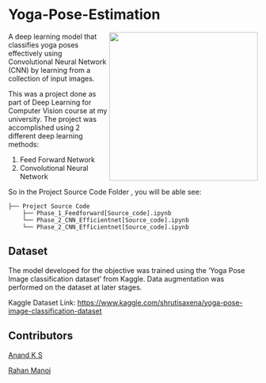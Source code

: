 # Yoga-Pose-Estimation


<img align="right" src="https://user-images.githubusercontent.com/51161902/148590966-7b7a78a0-1d0c-40e8-b804-1a5362ef2bc4.jpg" width=300 >
A deep learning model that classifies yoga poses effectively using Convolutional Neural Network (CNN) by learning from a collection of input images.

This was a project done as part of Deep Learning for Computer Vision course at my university. The project was accomplished using 2 different deep learning methods: 

1) Feed Forward Network
2) Convolutional Neural Network

So in the Project Source Code Folder , you will be able see:
```
├── Project Source Code
    ├── Phase_1_Feedforward[Source_code].ipynb
    └── Phase_2_CNN_Efficientnet[Source_code].ipynb
    └── Phase_2_CNN_Efficientnet[Source_code].ipynb
```
## Dataset
The model developed for the objective was trained using
the ’Yoga Pose Image classification dataset’ from Kaggle.
Data augmentation was performed on the dataset at later
stages.

Kaggle Dataset Link: https://www.kaggle.com/shrutisaxena/yoga-pose-image-classification-dataset

## Contributors
<a href="https://github.com/Anandks07">Anand K S</a>

<a href="https://github.com/rahanmanoj">Rahan Manoj</a>

